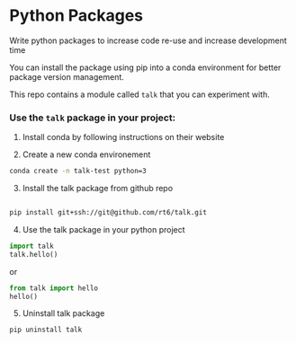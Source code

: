 # Python Packages

Write python packages to increase code re-use and increase development time

You can install the package using pip into a conda environment for better package version management.

This repo contains a module called `talk` that you can experiment with.

### Use the `talk` package in your project:

1) Install conda by following instructions on their website

2) Create a new conda environement
```sh
conda create -n talk-test python=3
```

3) Install the talk package from github repo
```sh

pip install git+ssh://git@github.com/rt6/talk.git
```

4) Use the talk package in your python project
```python
import talk
talk.hello()
```
or
```python
from talk import hello
hello()
```

5) Uninstall talk package
```sh
pip uninstall talk
```

